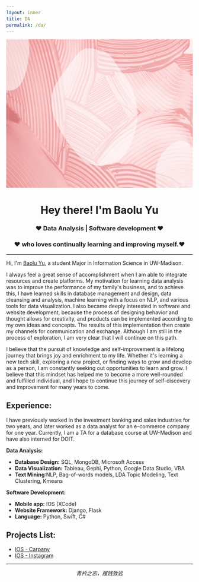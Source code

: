 ```yaml
---
layout: inner
title: DA
permalink: /da/
---
```

<p align="center">
 <img  width="800" height="400" src="/img/Welcome.gif">
</p>

<h1 align="Center" id="macropower-title"> Hey there! I'm Baolu Yu </h1>
<h3 align="Center"> ❤️ Data Analysis | Software development ❤️ </h3>
<h3 align="Center"> ❤️ who loves continually learning and improving myself.❤️  </h3>

<hr>

Hi, I'm [Baolu Yu](https://www.linkedin.com/in/baoluyu//), a student Major in Information Science in UW-Madison. 

I always feel a great sense of accomplishment when I am able to integrate resources and create platforms. My motivation for learning data analysis was to improve the performance of my family's business, and to achieve this, I have learned skills in database management and design, data cleansing and analysis, machine learning with a focus on NLP, and various tools for data visualization. I also became deeply interested in software and website development, because the process of designing behavior and thought allows for creativity, and products can be implemented according to my own ideas and concepts. The results of this implementation then create my channels for communication and exchange. Although I am still in the process of exploration, I am very clear that I will continue on this path.

I believe that the pursuit of knowledge and self-improvement is a lifelong journey that brings joy and enrichment to my life. Whether it's learning a new tech skill, exploring a new project, or finding ways to grow and develop as a person, I am constantly seeking out opportunities to learn and grow. I believe that this mindset has helped me to become a more well-rounded and fulfilled individual, and I hope to continue this journey of self-discovery and improvement for many years to come.

## Experience:
I have previously worked in the investment banking and sales industries for two years, and later worked as a data analyst for an e-commerce company for one year. Currently, I am a TA for a database course at UW-Madison and have also interned for DOIT.

**Data Analysis:**

- **Database Design:** SQL, MongoDB, Microsoft Access
- **Data Visualization:** Tableau, Gephi, Python, Google Data Studio, VBA
- **Text Mining**:NLP, Bag-of-words models, LDA Topic Modeling, Text Clustering, Kmeans

**Software Development:**

- **Mobile app:** IOS (XCode)
- **Website Framework:** Django, Flask
- **Language:** Python, Swift, C#

## Projects List:
- [IOS - Carpany](https://github.com/codepath-ios-group23/Carpany//)
- [IOS - Instagram](https://github.com/dorothy110/instagram//)



<hr>
<p align="center">
   <i>青衿之志，履践致远</i>
   <br>
<br>

